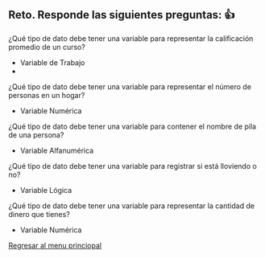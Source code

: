 ## Reto. Responde las siguientes preguntas: 👍
¿Qué tipo de dato debe tener una variable para representar la calificación promedio de un
curso?
* Variable de Trabajo
* 
¿Qué tipo de dato debe tener una variable para representar el número de personas en un
hogar?
* Variable Numérica

¿Qué tipo de dato debe tener una variable para contener el nombre de pila de una persona?
* Variable Alfanumérica

¿Qué tipo de dato debe tener una variable para registrar si está lloviendo o no?
* Variable Lógica

¿Qué tipo de dato debe tener una variable para representar la cantidad de dinero que
tienes?
* Variable Numérica

[Regresar al menu princiopal](https://github.com/escuelaDeCodigoMargaritaMaza/escuela_de_codigo/tree/main/PENSAMIENTO_COMPUTACIONAL)
